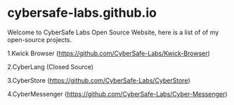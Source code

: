# cybersafe-labs.github.io
Welcome to CyberSafe Labs Open Source Website, here is a list of of my open-source projects.

1.Kwick Browser (https://github.com/CyberSafe-Labs/Kwick-Browser)

2.CyberLang (Closed Source)

3.CyberStore (https://github.com/CyberSafe-Labs/CyberStore)

4.CyberMessenger (https://github.com/CyberSafe-Labs/Cyber-Messenger)
